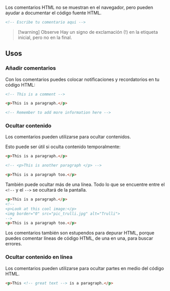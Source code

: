 Los comentarios HTML no se muestran en el navegador, pero pueden ayudar a documentar el código fuente HTML.


```html
<!-- Escribe tu comentario aqui -->
```

> [!warning] Observe
> Hay un signo de exclamación (!) en la etiqueta inicial, pero no en la final.

## Usos

### Añadir comentarios

Con los comentarios puedes colocar notificaciones y recordatorios en tu código HTML:

```html
<!-- This is a comment -->

<p>This is a paragraph.</p>

<!-- Remember to add more information here -->
```

### Ocultar contenido

Los comentarios pueden utilizarse para ocultar contenidos.  
  
Esto puede ser útil si oculta contenido temporalmente:

```html
<p>This is a paragraph.</p>

<!-- <p>This is another paragraph </p> -->

<p>This is a paragraph too.</p>
```

También puede ocultar más de una línea. Todo lo que se encuentre entre el `<!--` y el `-->` se ocultará de la pantalla.

```html
<p>This is a paragraph.</p>
<!-- 
<p>Look at this cool image:</p>
<img border="0" src="pic_trulli.jpg" alt="Trulli">
-->
<p>This is a paragraph too.</p>
```

Los comentarios también son estupendos para depurar HTML, porque puedes comentar líneas de código HTML, de una en una, para buscar errores.

### Ocultar contenido en línea

Los comentarios pueden utilizarse para ocultar partes en medio del código HTML.

```html
<p>This <!-- great text --> is a paragraph.</p>
```

